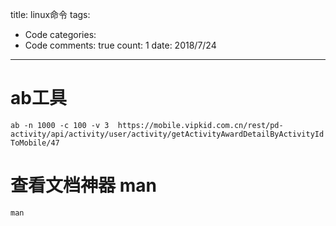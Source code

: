 
title: linux命令
tags: 
  - Code
categories: 
  - Code
comments: true
count: 1
date: 2018/7/24
---
   # ab工具
 `ab -n 1000 -c 100 -v 3  https://mobile.vipkid.com.cn/rest/pd-activity/api/activity/user/activity/getActivityAwardDetailByActivityIdToMobile/47`
 
 # 查看文档神器 man
 
 `man`
 
 
 